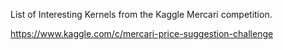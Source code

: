 List of Interesting Kernels from the Kaggle Mercari competition.

https://www.kaggle.com/c/mercari-price-suggestion-challenge
